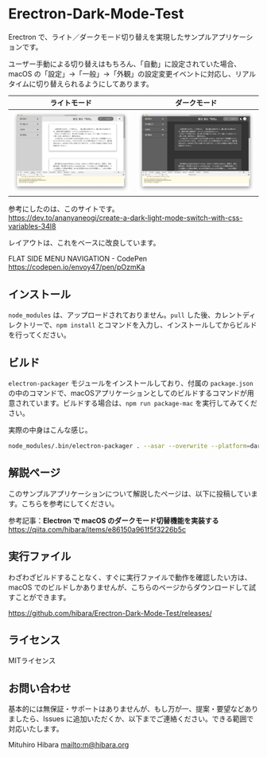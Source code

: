 # Erectron-Dark-Mode-Test

Erectron で、ライト／ダークモード切り替えを実現したサンプルアプリケーションです。

ユーザー手動による切り替えはもちろん、「自動」に設定されていた場合、macOS の「設定」→「一般」→「外観」の設定変更イベントに対応し、リアルタイムに切り替えられるようにしてあります。

|ライトモード|ダークモード|
|---|---|
|![ライトモード](images/screen-shot-light.png)|![ダークモード](images/screen-shot-dark.png)|

参考にしたのは、このサイトです。  
<https://dev.to/ananyaneogi/create-a-dark-light-mode-switch-with-css-variables-34l8>

レイアウトは、これをベースに改良しています。

FLAT SIDE MENU NAVIGATION - CodePen  
<https://codepen.io/envoy47/pen/pOzmKa>

## インストール

`node_modules` は、アップロードされておりません。`pull` した後、カレントディレクトリーで、`npm install` とコマンドを入力し、インストールしてからビルドを行ってください。

## ビルド

`electron-packager` モジュールをインストールしており、付属の `package.json` の中のコマンドで、macOSアプリケーションとしてのビルドするコマンドが用意されています。ビルドする場合は、`npm run package-mac` を実行してみてください。

実際の中身はこんな感じ。

```sh
node_modules/.bin/electron-packager . --asar --overwrite --platform=darwin --arch=x64 --icon=main-icon/app.icns --prune=true --out=release-builds --darwinDarkModeSupport=true --extraResources=images
```

## 解説ページ

このサンプルアプリケーションについて解説したページは、以下に投稿しています。こちらを参考にしてください。

参考記事：**Electron で macOS のダークモード切替機能を実装する**  
<https://qiita.com/hibara/items/e86150a961f5f3226b5c>

## 実行ファイル

わざわざビルドすることなく、すぐに実行ファイルで動作を確認したい方は、macOS でのビルドしかありませんが、こちらのページからダウンロードして試すことができます。

<https://github.com/hibara/Erectron-Dark-Mode-Test/releases/>

## ライセンス

MITライセンス

## お問い合わせ

基本的には無保証・サポートはありませんが、もし万が一、提案・要望などありましたら、Issues に追加いただくか、以下までご連絡ください。できる範囲で対応いたします。

Mituhiro Hibara
<mailto:m@hibara.org>
